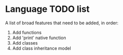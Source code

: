 # Language TODO list

A list of broad features that need to be added,
in order:

1. Add functions
2. Add 'print' native function
3. Add classes
4. Add class inheritance model